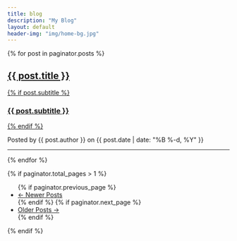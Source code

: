 ```yaml
---
title: blog
description: "My Blog"
layout: default
header-img: "img/home-bg.jpg"
---
```


{% for post in paginator.posts %}
<div class="post-preview">
    <a href="{{ post.url | prepend: site.baseurl }}">
        <h2 class="post-title">
            {{ post.title }}
        </h2>
        {% if post.subtitle %}
        <h3 class="post-subtitle">
            {{ post.subtitle }}
        </h3>
        {% endif %}
    </a>
    <p class="post-meta">Posted by {{ post.author }} on {{ post.date | date: "%B %-d, %Y" }}</p>
</div>
<hr>
{% endfor %}

<!-- Pager -->
{% if paginator.total_pages > 1 %}
<ul class="pager">
    {% if paginator.previous_page %}
    <li class="previous">
        <a href="{{ paginator.previous_page_path | prepend: site.baseurl | replace: '//', '/' }}">&larr; Newer Posts</a>
    </li>
    {% endif %}
    {% if paginator.next_page %}
    <li class="next">
        <a href="{{ paginator.next_page_path | prepend: site.baseurl | replace: '//', '/' }}">Older Posts &rarr;</a>
    </li>
    {% endif %}
</ul>
{% endif %}
